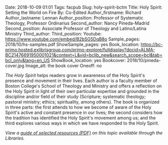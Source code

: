 Date: 2018-10-09 01:01
Tags: facpub
Slug: holy-spirit-bctm
Title: Holy Spirit: Setting the World on Fire
By: Co-Edited 
Author_firstname: Richard 
Author_lastname: Lennan
Author_position:  Professor of Systematic Theology, Professor Ordinarius
Second_author: Nancy Pineda-Madrid
Second_position: Associate Professor of Theology and Latino/Latina Ministry
Third_author: 
Third_position: 
Youtube: https://www.youtube.com/embed/B2bSG5DqB8o
Sample_pages: 2018/10/hs-samples.pdf
ShowSample_pages: yes
Book_location: https://bc-primo.hosted.exlibrisgroup.com/primo-explore/fulldisplay?docid=ALMA-BC21476691950001021&context=L&vid=bclib_new&search_scope=bcl&tab=bcl_only&lang=en_US
ShowBook_location: yes
Bookcover: 2018/10/pineda-cover.jpg
Image_alt: the book cover 
Oneoff: no

<em>The Holy Spirit</em> helps readers grow in awareness of the Holy Spirit's presence and movement in their lives. Each author is a faculty member of Boston College's School of Theology and Ministry and offers a reflection on the Holy Spirit in light of their own particular expertise and grounded in the discipline and/or field of their study (Scripture; systematic theology; pastoral ministry; ethics; spirituality, among others). The book is organized in three parts: the first attends to how we become of aware of the Holy Spirit's active and constant presence in our lives; the second considers how the tradition has identified the Holy Spirit's movement among us; and the third explores various ways in which we have responded to the Holy Spirit.  


<em>View a <a href="https://library.bc.edu/theme/img/facpub/2018/10/hs-guide.pdf">guide of selected resources (PDF)</a> on this topic available through the Libraries. </em>
